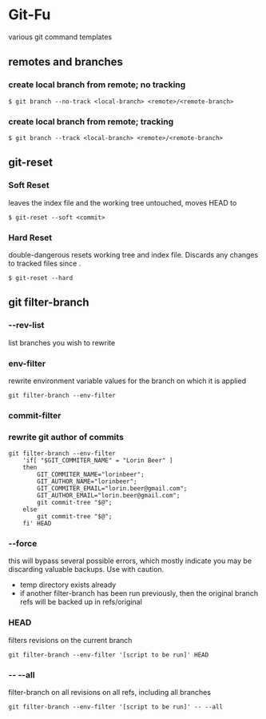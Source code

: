# Git-Fu
various git command templates

## remotes and branches

### create local branch from remote; no tracking

    $ git branch --no-track <local-branch> <remote>/<remote-branch>

### create local branch from remote; tracking

    $ git branch --track <local-branch> <remote>/<remote-branch>

## git-reset
### Soft Reset 
leaves the index file and the working tree untouched, moves HEAD to <commit>

    $ git-reset --soft <commit>

### Hard Reset
double-dangerous
resets working tree and index file. Discards any changes to tracked files since <commit>.

    $ git-reset --hard

## git filter-branch
### --rev-list
list branches you wish to rewrite
### env-filter
rewrite environment variable values for the branch on which it is applied

    git filter-branch --env-filter 

### commit-filter

### rewrite git author of commits
    git filter-branch --env-filter
        'if[ "$GIT_COMMITER_NAME" = "Lorin Beer" ]
        then
            GIT_COMMITER_NAME="lorinbeer";
            GIT_AUTHOR_NAME="lorinbeer";
            GIT_COMMITER_EMAIL="lorin.beer@gmail.com";
            GIT_AUTHOR_EMAIL="lorin.beer@gmail.com";
            git commit-tree "$@";
        else
            git commit-tree "$@";
        fi' HEAD

### --force
this will bypass several possible errors, which mostly indicate you may be discarding valuable backups. Use with caution.
* temp directory exists already
* if another filter-branch has been run previously, then the original branch refs will be backed up in refs/original

### HEAD
filters revisions on the current branch

    git filter-branch --env-filter '[script to be run]' HEAD

### -- --all
filter-branch on all revisions on all refs, including all branches

    git filter-branch --env-filter '[script to be run]' -- --all
